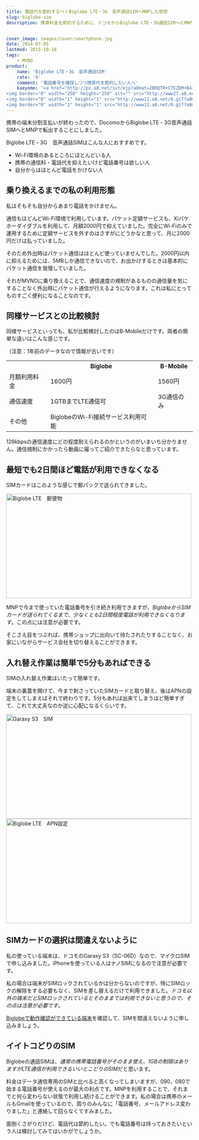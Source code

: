 ```yaml
---
title: 電話代を節約するべくBiglobe LTE・3G　音声通話SIMへMNPした感想
slug: biglobe-sim
description: 携帯料金を節約するために、ドコモからBiglobe LTE・3G通話SIMへとMNPしました。データ通信は月1GBまで速度無制限で利用でき、今まで使っていた電話番号もそのまま継続利用できます。


cover_image: images/cover/smartphone.jpg
date: 2014-07-05
lastmod: 2015-10-18
tags: 
    - MVNO
product:
    name: 'Biglobe LTE・3G　音声通話SIM'
    rate: '4'
    comment: '電話番号を確保しつつ携帯代を節約したい人へ'
    kaeyome: '<a href="http://px.a8.net/svt/ejp?a8mat=2BRQTR+CTEZDM+B4+ICD5D" target="_blank">
<img border="0" width="250" height="250" alt="" src="http://www27.a8.net/svt/bgt?aid=140702607775&wid=002&eno=01&mid=s00000000040003081000&mc=1"></a>
<img border="0" width="1" height="1" src="http://www11.a8.net/0.gif?a8mat=2BRQTR+CTEZDM+B4+ICD5D" alt="">
<img border="0" width="1" height="1" src="http://www12.a8.net/0.gif?a8mat=2BRQTR+CTEZDM+B4+IA7ZL" alt="">'
---
```


携帯の端末分割支払いが終わったので、DocomoからBiglobe LTE・3G音声通話SIMへとMNPで転出することにしました。

Biglobe LTE・3G　音声通話SIMはこんな人におすすめです。

<ul>
<li>Wi-Fi環境のあるところにほとんどいる人</li>
<li>携帯の通信料・電話代を抑えたいけど電話番号は欲しい人</li>
<li>自分からはほとんど電話をかけない人</li>
</ul>

## 乗り換えるまでの私の利用形態


私はそもそも自分からあまり電話をかけません。

通信もほどんどWi-Fi環境で利用しています。パケット定額サービスも、Xiパケホーダイダブルを利用して、月額2000円で抑えていました。完全にWi-Fiのみで運用するために定額サービスを外すのはさすがにどうかなと思って、月に2000円だけは払っていました。

そのため外出時はパケット通信はほとんど使っていませんでした。2000円以内に抑えるためには、5MBしか通信できないので、お出かけするときは基本的にパケット通信を我慢していました。

それがMVNOに乗り換えることで、通信速度の規制があるものの通信量を気にすることなく外出時にパケット通信が行えるようになります。これは私にとってものすごく便利になることなのです。


## 同様サービスとの比較検討


同様サービスといっても、私が比較検討したのはB-Mobileだけです。両者の簡単な違いはこんな感じです。

（注意：1年前のデータなので情報が古いです）

<table>
<tr>
<th></th>
<th>Biglobe</th>
<th>B-Mobile</th>
</tr>
<tr>
<td>月額利用料金</td>
<td>1600円</td>
<td>1560円</td>
</tr>
<tr>
<td>通信速度</td>
<td>1GTBまでLTE通信可
<td>3G通信のみ
</tr>
<tr>
<td>その他</td>
<td>BiglobeのWi-Fi接続サービス利用可能</td>
<td>　</td>
</tr>
</table>
128kbpsの通信速度にどの程度耐えられるのかというのがいまいち分かりません。通信規制にかかったら動画に撮ってご紹介できたらなと思っています。


## 最短でも2日間ほど電話が利用できなくなる


SIMカードはこのような感じで郵パックで送られてきました。

<img src="https://wantit.gcreate.jp/wp-content/uploads/2014/07/P7042352.jpg" alt="Biglobe LTE　郵便物" width="500" height="282" class="size-full wp-image-557" srcset="https://wantit.gcreate.jp/wp-content/uploads/2014/07/P7042352.jpg 500w, https://wantit.gcreate.jp/wp-content/uploads/2014/07/P7042352-300x169.jpg 300w" sizes="(max-width: 500px) 100vw, 500px" />

MNPで今まで使っていた電話番号を引き続き利用できますが、<em>BiglobeからSIMカードが送られてくるまで、少なくとも2日間程度電話が利用できなくなります</em>。この点には注意が必要です。

そこさえ目をつぶれば、携帯ショップに出向いて待たされたりすることなく、お家にいながらサービス会社を切り替えることができます。


## 入れ替え作業は簡単で5分もあればできる


SIMの入れ替え作業はいたって簡単です。

端末の裏蓋を開けて、今まで刺さっていたSIMカードと取り替え、後はAPNの設定をしてしまえばそれで終わりです。5分もあれば出来てしまうほど簡単すぎて、これで大丈夫なのか逆に心配になるくらいです。

<img src="https://wantit.gcreate.jp/wp-content/uploads/2014/07/P70423581.jpg" alt="Garaxy S3　SIM" width="500" height="282" class="size-full wp-image-561" srcset="https://wantit.gcreate.jp/wp-content/uploads/2014/07/P70423581.jpg 500w, https://wantit.gcreate.jp/wp-content/uploads/2014/07/P70423581-300x169.jpg 300w" sizes="(max-width: 500px) 100vw, 500px" />

<img src="https://wantit.gcreate.jp/wp-content/uploads/2014/07/P7042359.jpg" alt="Biglobe LTE　APN設定" width="500" height="282" class="size-full wp-image-560" srcset="https://wantit.gcreate.jp/wp-content/uploads/2014/07/P7042359.jpg 500w, https://wantit.gcreate.jp/wp-content/uploads/2014/07/P7042359-300x169.jpg 300w" sizes="(max-width: 500px) 100vw, 500px" />


## SIMカードの選択は間違えないように


私の使っている端末は、ドコモのGaraxy S3（SC-06D）なので、マイクロSIMで申し込みました。iPhoneを使っている人はナノSIMになるので注意が必要です。

私の場合は端末がSIMロックされているかは分からないのですが、特にSIMロックの解除をする必要もなく、SIMを差し替えるだけで利用できました。<em>ドコモ以外の端末だとSIMロックされているとそのままでは利用できないと思うので、その点は注意が必要です</em>。

<a href="http://support.biglobe.ne.jp/mobile/settei/lte_device.html" target="_blank">Biglobeで動作確認ができている端末</a>を確認して、SIMを間違えないように申し込みましょう。


## イイトコどりのSIM


Biglobeの通話SIMは、<em>通常の携帯電話番号がそのまま使え、1GBの制限はありますがLTE通信が利用できるいいとこどりのSIM</em>だと思います。

料金はデータ通信専用のSIMと比べると高くなってしまいますが、090，080で始まる電話番号が使えるのが最大の利点です。MNPを利用することで、それまでと何ら変わらない状態で利用し続けることができます。私の場合は携帯のメールもGmailを使っているので、周りのみんなに「電話番号、メールアドレス変わりました」と連絡して回らなくてすみました。

面倒くさがりだけど、電話代は節約したい。でも電話番号は持っておきたいという人は検討してみてはいかがでしょうか。


  